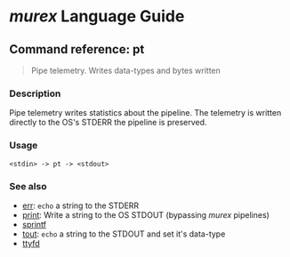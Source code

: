 # _murex_ Language Guide

## Command reference: pt

> Pipe telemetry. Writes data-types and bytes written

### Description

Pipe telemetry writes statistics about the pipeline. The telemetry is written
directly to the OS's STDERR the pipeline is preserved.

### Usage

    <stdin> -> pt -> <stdout>

### See also

* [err](err.md): `echo` a string to the STDERR
* [print](print.md): Write a string to the OS STDOUT (bypassing _murex_ pipelines)
* [sprintf](sprintf.md)
* [tout](tout.md): `echo` a string to the STDOUT and set it's data-type
* [ttyfd](ttyfd.md)
